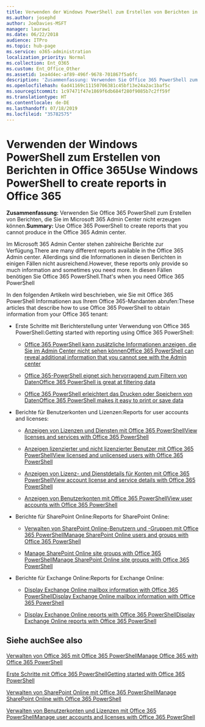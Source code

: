 ```yaml
---
title: Verwenden der Windows PowerShell zum Erstellen von Berichten in Office 365
ms.author: josephd
author: JoeDavies-MSFT
manager: laurawi
ms.date: 06/22/2018
audience: ITPro
ms.topic: hub-page
ms.service: o365-administration
localization_priority: Normal
ms.collection: Ent_O365
ms.custom: Ent_Office_Other
ms.assetid: 1ea4d4ec-af89-496f-9678-701867f5a6fc
description: 'Zusammenfassung: Verwenden Sie Office 365 PowerShell zum Erstellen von Berichten, die Sie im Microsoft 365 Admin Center nicht erzeugen können.'
ms.openlocfilehash: 6ad41169c11150706381c45bf13e24a2ac1baf5c
ms.sourcegitcommit: 1c97471f47e1869f6db684f280f9085b7c2ff59f
ms.translationtype: HT
ms.contentlocale: de-DE
ms.lasthandoff: 07/18/2019
ms.locfileid: "35782575"
---
```

# <a name="use-windows-powershell-to-create-reports-in-office-365"></a><span data-ttu-id="b4e02-103">Verwenden der Windows PowerShell zum Erstellen von Berichten in Office 365</span><span class="sxs-lookup"><span data-stu-id="b4e02-103">Use Windows PowerShell to create reports in Office 365</span></span>

 <span data-ttu-id="b4e02-104">**Zusammenfassung:** Verwenden Sie Office 365 PowerShell zum Erstellen von Berichten, die Sie im Microsoft 365 Admin Center nicht erzeugen können.</span><span class="sxs-lookup"><span data-stu-id="b4e02-104">**Summary:** Use Office 365 PowerShell to create reports that you cannot produce in the Office 365 Admin center.</span></span>
  
<span data-ttu-id="b4e02-105">Im Microsoft 365 Admin Center stehen zahlreiche Berichte zur Verfügung.</span><span class="sxs-lookup"><span data-stu-id="b4e02-105">There are many different reports available in the Office 365 Admin center.</span></span> <span data-ttu-id="b4e02-106">Allerdings sind die Informationen in diesen Berichten in einigen Fällen nicht ausreichend.</span><span class="sxs-lookup"><span data-stu-id="b4e02-106">However, these reports only provide so much information and sometimes you need more.</span></span> <span data-ttu-id="b4e02-107">In diesen Fällen benötigen Sie Office 365 PowerShell.</span><span class="sxs-lookup"><span data-stu-id="b4e02-107">That's when you need Office 365 PowerShell</span></span>
  
<span data-ttu-id="b4e02-108">In den folgenden Artikeln wird beschrieben, wie Sie mit Office 365 PowerShell Informationen aus Ihrem Office 365-Mandanten abrufen:</span><span class="sxs-lookup"><span data-stu-id="b4e02-108">These articles that describe how to use Office 365 PowerShell to obtain information from your Office 365 tenant:</span></span>
  
- <span data-ttu-id="b4e02-109">Erste Schritte mit Berichterstellung unter Verwendung von Office 365 PowerShell:</span><span class="sxs-lookup"><span data-stu-id="b4e02-109">Getting started with reporting using Office 365 PowerShell:</span></span>
    
  - [<span data-ttu-id="b4e02-110">Office 365 PowerShell kann zusätzliche Informationen anzeigen, die Sie im Admin Center nicht sehen können</span><span class="sxs-lookup"><span data-stu-id="b4e02-110">Office 365 PowerShell can reveal additional information that you cannot see with the Admin center</span></span>](https://technet.microsoft.com/library/dn568034.aspx#reveal)
    
  - [<span data-ttu-id="b4e02-111">Office 365-PowerShell eignet sich hervorragend zum Filtern von Daten</span><span class="sxs-lookup"><span data-stu-id="b4e02-111">Office 365 PowerShell is great at filtering data</span></span>](https://technet.microsoft.com/library/dn568034.aspx#filter)
    
  - [<span data-ttu-id="b4e02-112">Office 365 PowerShell erleichtert das Drucken oder Speichern von Daten</span><span class="sxs-lookup"><span data-stu-id="b4e02-112">Office 365 PowerShell makes it easy to print or save data</span></span>](https://technet.microsoft.com/library/dn568034.aspx#printsave)
    
- <span data-ttu-id="b4e02-113">Berichte für Benutzerkonten und Lizenzen:</span><span class="sxs-lookup"><span data-stu-id="b4e02-113">Reports for user accounts and licenses:</span></span>
    
  - [<span data-ttu-id="b4e02-114">Anzeigen von Lizenzen und Diensten mit Office 365 PowerShell</span><span class="sxs-lookup"><span data-stu-id="b4e02-114">View licenses and services with Office 365 PowerShell</span></span>](view-licenses-and-services-with-office-365-powershell.md)
    
  - [<span data-ttu-id="b4e02-115">Anzeigen lizenzierter und nicht lizenzierter Benutzer mit Office 365 PowerShell</span><span class="sxs-lookup"><span data-stu-id="b4e02-115">View licensed and unlicensed users with Office 365 PowerShell</span></span>](view-licensed-and-unlicensed-users-with-office-365-powershell.md)
    
  - [<span data-ttu-id="b4e02-116">Anzeigen von Lizenz- und Dienstdetails für Konten mit Office 365 PowerShell</span><span class="sxs-lookup"><span data-stu-id="b4e02-116">View account license and service details with Office 365 PowerShell</span></span>](view-account-license-and-service-details-with-office-365-powershell.md)
    
  - [<span data-ttu-id="b4e02-117">Anzeigen von Benutzerkonten mit Office 365 PowerShell</span><span class="sxs-lookup"><span data-stu-id="b4e02-117">View user accounts with Office 365 PowerShell</span></span>](view-user-accounts-with-office-365-powershell.md)
    
- <span data-ttu-id="b4e02-118">Berichte für SharePoint Online:</span><span class="sxs-lookup"><span data-stu-id="b4e02-118">Reports for SharePoint Online:</span></span>
    
  - [<span data-ttu-id="b4e02-119">Verwalten von SharePoint Online-Benutzern und -Gruppen mit Office 365 PowerShell</span><span class="sxs-lookup"><span data-stu-id="b4e02-119">Manage SharePoint Online users and groups with Office 365 PowerShell</span></span>](http://technet.microsoft.com/library/9680af2e-a965-4e62-92ee-da72105c7800.aspx)
    
  - [<span data-ttu-id="b4e02-120">Manage SharePoint Online site groups with Office 365 PowerShell</span><span class="sxs-lookup"><span data-stu-id="b4e02-120">Manage SharePoint Online site groups with Office 365 PowerShell</span></span>](http://technet.microsoft.com/library/122f4099-c78d-4cce-bab0-4343b04596ae.aspx)
    
- <span data-ttu-id="b4e02-121">Berichte für Exchange Online:</span><span class="sxs-lookup"><span data-stu-id="b4e02-121">Reports for Exchange Online:</span></span>
    
  - [<span data-ttu-id="b4e02-122">Display Exchange Online mailbox information with Office 365 PowerShell</span><span class="sxs-lookup"><span data-stu-id="b4e02-122">Display Exchange Online mailbox information with Office 365 PowerShell</span></span>](http://technet.microsoft.com/library/13843002-56ca-4b75-81c5-84386522b01b.aspx)
    
  - [<span data-ttu-id="b4e02-123">Display Exchange Online reports with Office 365 PowerShell</span><span class="sxs-lookup"><span data-stu-id="b4e02-123">Display Exchange Online reports with Office 365 PowerShell</span></span>](http://technet.microsoft.com/library/4873a063-9fc4-4ed9-826a-6e935fef61d4.aspx)
    
## <a name="see-also"></a><span data-ttu-id="b4e02-124">Siehe auch</span><span class="sxs-lookup"><span data-stu-id="b4e02-124">See also</span></span>

#### 

[<span data-ttu-id="b4e02-125">Verwalten von Office 365 mit Office 365 PowerShell</span><span class="sxs-lookup"><span data-stu-id="b4e02-125">Manage Office 365 with Office 365 PowerShell</span></span>](manage-office-365-with-office-365-powershell.md)
  
[<span data-ttu-id="b4e02-126">Erste Schritte mit Office 365 PowerShell</span><span class="sxs-lookup"><span data-stu-id="b4e02-126">Getting started with Office 365 PowerShell</span></span>](getting-started-with-office-365-powershell.md)
  
[<span data-ttu-id="b4e02-127">Verwalten von SharePoint Online mit Office 365 PowerShell</span><span class="sxs-lookup"><span data-stu-id="b4e02-127">Manage SharePoint Online with Office 365 PowerShell</span></span>](manage-sharepoint-online-with-office-365-powershell.md)
  
[<span data-ttu-id="b4e02-128">Verwalten von Benutzerkonten und Lizenzen mit Office 365 PowerShell</span><span class="sxs-lookup"><span data-stu-id="b4e02-128">Manage user accounts and licenses with Office 365 PowerShell</span></span>](manage-user-accounts-and-licenses-with-office-365-powershell.md)
  
